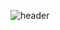 ![header](https://capsule-render.vercel.app/api?type=wave&color=gradient&height=300&section=footer&text=Hello%20render&fontSize=90)
